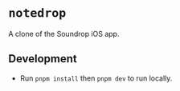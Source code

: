 # `notedrop`

A clone of the Soundrop iOS app.

## Development

- Run `pnpm install` then `pnpm dev` to run locally.
